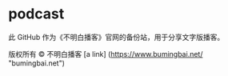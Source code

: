 # podcast
此 GitHub 作为《不明白播客》官网的备份站，用于分享文字版播客。

版权所有 ©️ 不明白播客 [a link] (https://www.bumingbai.net/  "bumingbai.net")
